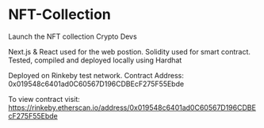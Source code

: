 # NFT-Collection
 Launch the NFT collection Crypto Devs

Next.js & React used for the web postion. Solidity used for smart contract. Tested, compiled and deployed locally using Hardhat

Deployed on Rinkeby test network. Contract Address: 0x019548c6401ad0C60567D196CDBEcF275F55Ebde

To view contract visit: https://rinkeby.etherscan.io/address/0x019548c6401ad0C60567D196CDBEcF275F55Ebde